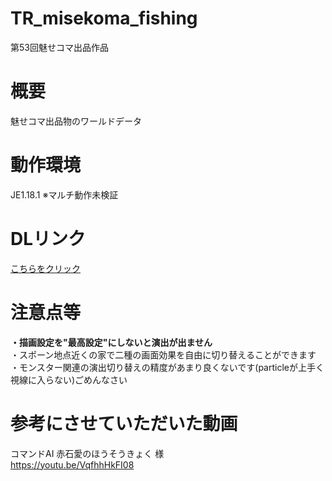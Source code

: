 # TR_misekoma_fishing
第53回魅せコマ出品作品

# 概要
魅せコマ出品物のワールドデータ  

# 動作環境
JE1.18.1
※マルチ動作未検証  

# DLリンク
[こちらをクリック](https://github.com/TRTR-mc/TR_misekoma_fishing/releases/download/dl/TR_misekoma_fishing.zip)  

# 注意点等
**・描画設定を"最高設定"にしないと演出が出ません**  
・スポーン地点近くの家で二種の画面効果を自由に切り替えることができます  
・モンスター関連の演出切り替えの精度があまり良くないです(particleが上手く視線に入らない)ごめんなさい  

# 参考にさせていただいた動画
コマンドAI 赤石愛のほうそうきょく 様  
https://youtu.be/VqfhhHkFI08